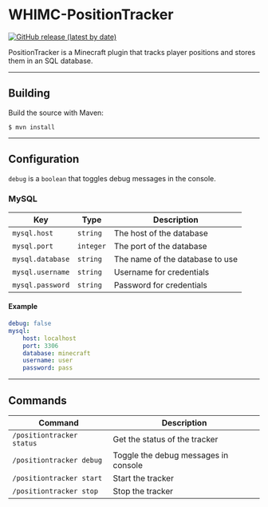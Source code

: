 # WHIMC-PositionTracker
[![GitHub release (latest by date)](https://img.shields.io/github/v/release/whimc/Position-Tracker?label=download&logo=github)](https://github.com/whimc/Position-Tracker/releases/latest)

PositionTracker is a Minecraft plugin that tracks player positions and stores them in an SQL database.

---

## Building
Build the source with Maven:
```
$ mvn install
```

---

## Configuration

`debug` is a `boolean` that toggles debug messages in the console.

### MySQL
| Key	           | Type	   | Description                     |
|------------------|-----------|---------------------------------|
| `mysql.host`	   | `string`  | The host of the database        |
| `mysql.port`	   | `integer` | The port of the database        |
| `mysql.database` | `string`  | The name of the database to use |
| `mysql.username` | `string`  | Username for credentials        |
| `mysql.password` | `string`  | Password for credentials        |

#### Example
```yaml
debug: false
mysql:
    host: localhost
    port: 3306
    database: minecraft
    username: user
    password: pass
```

---

## Commands
| Command	                | Description                          |
|---------------------------|--------------------------------------|
| `/positiontracker status`	| Get the status of the tracker        |
| `/positiontracker debug`  | Toggle the debug messages in console |
| `/positiontracker start`  | Start the tracker                    |
| `/positiontracker stop`   | Stop the tracker                     |


